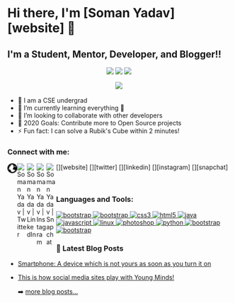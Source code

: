 # Hi there, I'm [Soman Yadav][website] 👋

## I'm a Student, Mentor, Developer, and Blogger!!
<p align='center'>
<a href="https://github.com/somanyadav/"><img src="https://img.shields.io/badge/GitHub-100000?&logo=github&logoColor=white" height=25></a>              <a href="https://www.linkedin.com/in/somanyadav/"><img src="https://img.shields.io/badge/linkedin-%230077B5.svg?logo=linkedin&logoColor=white" height=25></a>   <a href="https://www.instagram.com/beingsoman/"><img src="https://img.shields.io/badge/instagram-%23E4405F.svg?logo=instagram&logoColor=white" height=25></a> 

</p>

<p align='center'>
  <a href="#"><img src="https://github-readme-stats.vercel.app/api?username=somanyadav&show_icons=true&count_private=true&theme=dark" width="450"></a>
</p>


- 🔭 I am a CSE undergrad
- 🌱 I’m currently learning everything 🤣
- 👯 I’m looking to collaborate with other developers
- 🥅 2020 Goals: Contribute more to Open Source projects
- ⚡ Fun fact: I can solve a Rubik's Cube within 2 minutes!


### Connect with me:

[<img align="left" alt="Soman Yadav" width="22px" src="https://raw.githubusercontent.com/iconic/open-iconic/master/svg/globe.svg" />][website]
[<img align="left" alt="Soman Yadav | Twitter" width="22px" src="https://cdn.jsdelivr.net/npm/simple-icons@v3/icons/twitter.svg" />][twitter]
[<img align="left" alt="Soman Yadav | LinkedIn" width="22px" src="https://cdn.jsdelivr.net/npm/simple-icons@v3/icons/linkedin.svg" />][linkedin]
[<img align="left" alt="Soman Yadav | Instagram" width="22px" src="https://cdn.jsdelivr.net/npm/simple-icons@v3/icons/instagram.svg" />][instagram]
[<img align="left" alt="Soman Yadav | Snapchat" width="22px" src="https://cdn.jsdelivr.net/npm/simple-icons@v3/icons/snapchat.svg" />][snapchat]

<br />


### Languages and Tools:

<p align="left"> <a href="https://getbootstrap.com" target="_blank"> <img src="https://devicons.github.io/devicon/devicon.git/icons/bootstrap/bootstrap-plain.svg" alt="bootstrap" width="40" height="40"/> </a> <a href="https://code.visualstudio.com/" target="_blank"> <img src="https://images-wixmp-ed30a86b8c4ca887773594c2.wixmp.com/f/217d5ea0-623d-40b1-9b31-027b904a5f15/ddjrgww-846ce429-3b0d-4ad8-bf6d-ac52dfe48201.png?token=eyJ0eXAiOiJKV1QiLCJhbGciOiJIUzI1NiJ9.eyJzdWIiOiJ1cm46YXBwOiIsImlzcyI6InVybjphcHA6Iiwib2JqIjpbW3sicGF0aCI6IlwvZlwvMjE3ZDVlYTAtNjIzZC00MGIxLTliMzEtMDI3YjkwNGE1ZjE1XC9kZGpyZ3d3LTg0NmNlNDI5LTNiMGQtNGFkOC1iZjZkLWFjNTJkZmU0ODIwMS5wbmcifV1dLCJhdWQiOlsidXJuOnNlcnZpY2U6ZmlsZS5kb3dubG9hZCJdfQ.ZkEnCXJtjhT0v0UEQF7_k0VfiSaIoZa-YlerQJG-CXw" alt="bootstrap" width="40" height="40"/> </a> <a href="https://www.w3schools.com/css/" target="_blank"> <img src="https://devicons.github.io/devicon/devicon.git/icons/css3/css3-original-wordmark.svg" alt="css3" width="40" height="40"/> </a> <a href="https://www.w3.org/html/" target="_blank"> <img src="https://devicons.github.io/devicon/devicon.git/icons/html5/html5-original-wordmark.svg" alt="html5" width="40" height="40"/> </a> <a href="https://www.java.com" target="_blank"> <img src="https://devicons.github.io/devicon/devicon.git/icons/java/java-original-wordmark.svg" alt="java" width="40" height="40"/> </a> <a href="https://developer.mozilla.org/en-US/docs/Web/JavaScript" target="_blank"> <img src="https://devicons.github.io/devicon/devicon.git/icons/javascript/javascript-original.svg" alt="javascript" width="40" height="40"/> </a> <a href="https://www.linux.org/" target="_blank"> <img src="https://devicons.github.io/devicon/devicon.git/icons/linux/linux-original.svg" alt="linux" width="40" height="40"/> </a> <a href="https://www.photoshop.com/en" target="_blank"> <img src="https://devicons.github.io/devicon/devicon.git/icons/photoshop/photoshop-plain.svg" alt="photoshop" width="40" height="40"/> </a> <a href="https://www.python.org" target="_blank"> <img src="https://devicons.github.io/devicon/devicon.git/icons/python/python-original.svg" alt="python" width="40" height="40"/> </a> <a href="https://github.com/" target="_blank"> <img src="https://github.githubassets.com/images/modules/logos_page/Octocat.png" alt="bootstrap" width="40" height="40"/> </a> <a href="http://linuxcommand.org/" target="_blank"> <img src="https://banner2.cleanpng.com/20180320/jbq/kisspng-computer-icons-command-line-interface-linux-system-command-line-icon-vector-5ab10e747fd445.0902485515215530125236.jpg" alt="bootstrap" width="40" height="40"/> </a>
 </p> 
 


### 📕 Latest Blog Posts

<!-- BLOG-POST-LIST:START -->
- [Smartphone: A device which is not yours as soon as you turn it on](https://medium.com/@somanyadav/smartphone-a-device-which-is-not-yours-as-soon-as-you-turn-it-on-a4368d7815a9)
- [This is how social media sites play with Young Minds!](https://medium.com/@somanyadav/this-is-how-social-media-sites-play-with-young-minds-5cecf3c78a55)

  ➡️ [more blog posts...](https://somanyadav.github.io/Portfolio/#featured)





